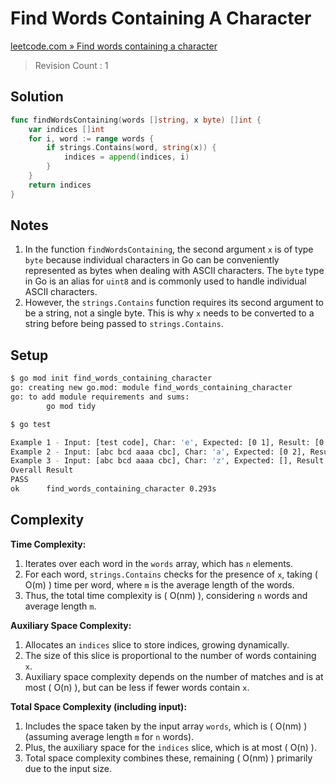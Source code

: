 # Find Words Containing A Character

[leetcode.com » Find words containing a character](https://leetcode.com/problems/find-words-containing-character)

> Revision Count : 1

## Solution

```go
func findWordsContaining(words []string, x byte) []int {
    var indices []int
    for i, word := range words {
        if strings.Contains(word, string(x)) {
            indices = append(indices, i)
        }
    }
    return indices
}
```

## Notes

1. In the function `findWordsContaining`, the second argument `x` is of type `byte` because individual characters in Go can be conveniently represented as bytes when dealing with ASCII characters. The `byte` type in Go is an alias for `uint8` and is commonly used to handle individual ASCII characters.
2. However, the `strings.Contains` function requires its second argument to be a string, not a single byte. This is why `x` needs to be converted to a string before being passed to `strings.Contains`.

## Setup

```bash
$ go mod init find_words_containing_character 
go: creating new go.mod: module find_words_containing_character
go: to add module requirements and sums:
        go mod tidy

$ go test

Example 1 - Input: [test code], Char: 'e', Expected: [0 1], Result: [0 1]    --------- Pass
Example 2 - Input: [abc bcd aaaa cbc], Char: 'a', Expected: [0 2], Result: [0 2]    --------- Pass
Example 3 - Input: [abc bcd aaaa cbc], Char: 'z', Expected: [], Result: []    --------- Pass
Overall Result
PASS
ok      find_words_containing_character 0.293s
```

## Complexity

**Time Complexity:**

1. Iterates over each word in the `words` array, which has `n` elements.
2. For each word, `strings.Contains` checks for the presence of `x`, taking \( O(m) \) time per word, where `m` is the average length of the words.
3. Thus, the total time complexity is \( O(nm) \), considering `n` words and average length `m`.

**Auxiliary Space Complexity:**

1. Allocates an `indices` slice to store indices, growing dynamically.
2. The size of this slice is proportional to the number of words containing `x`.
3. Auxiliary space complexity depends on the number of matches and is at most \( O(n) \), but can be less if fewer words contain `x`.

**Total Space Complexity (including input):**

1. Includes the space taken by the input array `words`, which is \( O(nm) \) (assuming average length `m` for `n` words).
2. Plus, the auxiliary space for the `indices` slice, which is at most \( O(n) \).
3. Total space complexity combines these, remaining \( O(nm) \) primarily due to the input size.
